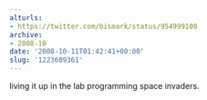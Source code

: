 ```yaml
---
alturls:
- https://twitter.com/bismark/status/954999100
archive:
- 2008-10
date: '2008-10-11T01:42:41+00:00'
slug: '1223689361'
---
```


living it up in the lab programming space invaders.

